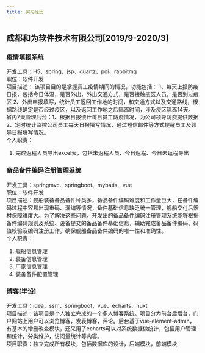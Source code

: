 ```yaml
---
title: 实习经历
---
```


## 成都和为软件技术有限公司[2019/9-2020/3] 

### 疫情填报系统  
开发工具：H5、spring、jsp、quartz、poi、rabbitmq  
职位：软件开发  
项目描述： 该项目目的是掌握员工疫情期间的情况，功能包括： 1、每天上报防疫日报，包括今日体温，是否外出，外出交通方式，是否接触疫区人员，是否到过疫区 2、外出申报填写，统计员工返回工作地的时间，和交通方式以及交通路线，根据路线确定是否经过疫区，以及返回工作地之后隔离时间，涉及疫区隔离14天。 省内7天管理后台：1、根据日报统计每日员工防疫情况，为公司领导防疫提供数据 2、定时统计监控公司员工每天日报填写情况，通过短信邮件等方式提醒员工及领导日报填写情况。  
个人职责：  
1. 完成返程人员导出excel表，包括未返程人员、今日返程、今日未返程导出   

  
### 备品备件编码注册管理系统  
开发工具：springmvc、springboot、mybatis、vue  
职位：软件开发  
项目描述：舰船装备备品备件种类多，备品备件编码难度和工作量巨大，在备件编码过程中容易出现重码、漏编等情况，备件基础信息缺乏统一管理，舰船交付后器材保障难度大。为了解决这些问题，开发出的备品备件编码注册管理系统能够根据备件编码规则及系统、设备提交的备品备件基础信息，辅助完成备品备件编码、码值校验及编码注册工作，确保舰船备品备件编码的唯一性和准确性。  
个人职责：  
1.	舰船信息管理
2.	装备信息管理
3.	厂家信息管理
4.  装备备件配置管理


### 博客[毕设]

开发工具：idea、ssm、springboot、vue、echarts、nuxt    
项目描述：该项目是个人独立完成的一个多人博客系统。项目分为前台后后台，门户网站上用户可以浏览博客，发表博客，评论。后台基于vue-element-admin，有基本的增删改查模块，还采用了echarts可以对系统数据做统计，包括用户管理和统计，分类维护，访问量统计等内容。  
项目职责：独立完成所有模块，包括数据库的设计，后端模块，前端模块
